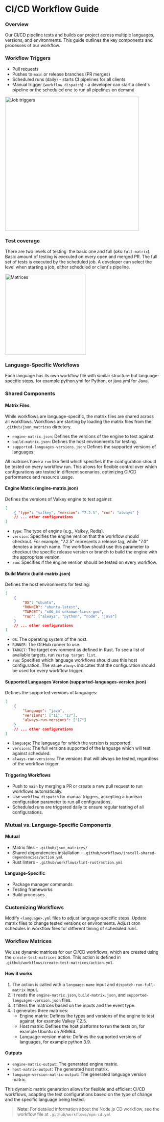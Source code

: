 # CI/CD Workflow Guide

### Overview

Our CI/CD pipeline tests and builds our project across multiple languages, versions, and environments. This guide outlines the key components and processes of our workflow.

### Workflow Triggers

-   Pull requests
-   Pushes to `main` or release branches (PR merges)
-   Scheduled runs (daily) - starts CI pipelines for all clients
-   Manual trigger (`workflow_dispatch`) - a developer can start a client's pipeline or the scheduled one to run all pipelines on demand

<img width="437" alt="Job triggers" src="https://github.com/user-attachments/assets/58bf2b76-d778-4e43-8891-5dcbf0ff9b72">

### Test coverage

There are two levels of testing: the basic one and full (_aka_ `full-matrix`).
Basic amount of testing is executed on every open and merged PR. The full set of tests is executed by the scheduled job.
A developer can select the level when starting a job, either scheduled or client's pipeline.

<img width="264" alt="Matrices" src="https://github.com/user-attachments/assets/72857f80-078c-4e11-bcc6-75beb0125a9d">

### Language-Specific Workflows

Each language has its own workflow file with similar structure but language-specific steps, for example python.yml for Python, or java.yml for Java.

### Shared Components

#### Matrix Files

While workflows are language-specific, the matrix files are shared across all workflows.
Workflows are starting by loading the matrix files from the `.github/json_matrices` directory.

-   `engine-matrix.json`: Defines the versions of the engine to test against.
-   `build-matrix.json`: Defines the host environments for testing.
-   `supported-languages-versions.json`: Defines the supported versions of languages.

All matrices have a `run` like field which specifies if the configuration should be tested on every workflow run.
This allows for flexible control over which configurations are tested in different scenarios, optimizing CI/CD performance and resource usage.

#### Engine Matrix (engine-matrix.json)

Defines the versions of Valkey engine to test against:

```json
[
    { "type": "valkey", "version": "7.2.5", "run": "always" }
    // ... other configurations
]
```

-   `type`: The type of engine (e.g., Valkey, Redis).
-   `version`: Specifies the engine version that the workflow should checkout.
    For example, "7.2.5" represents a release tag, while "7.0" denotes a branch name. The workflow should use this parameter to checkout the specific release version or branch to build the engine with the appropriate version.
-   `run`: Specifies if the engine version should be tested on every workflow.

#### Build Matrix (build-matrix.json)

Defines the host environments for testing:

```json
[
    {
        "OS": "ubuntu",
        "RUNNER": "ubuntu-latest",
        "TARGET": "x86_64-unknown-linux-gnu",
        "run": ["always", "python", "node", "java"]
    }
    // ... other configurations
]
```

-   `OS`: The operating system of the host.
-   `RUNNER`: The GitHub runner to use.
-   `TARGET`: The target environment as defined in Rust. To see a list of available targets, run `rustup target list`.
-   `run`: Specifies which language workflows should use this host configuration. The value `always` indicates that the configuration should be used for every workflow trigger.

#### Supported Languages Version (supported-languages-version.json)

Defines the supported versions of languages:

```json
[
    {
        "language": "java",
        "versions": ["11", "17"],
        "always-run-versions": ["17"]
    }
    // ... other configurations
]
```

-   `language`: The language for which the version is supported.
-   `versions`: The full versions supported of the language which will test against scheduled.
-   `always-run-versions`: The versions that will always be tested, regardless of the workflow trigger.

#### Triggering Workflows

-   Push to `main` by merging a PR or create a new pull request to run workflows automatically.
-   Use `workflow_dispatch` for manual triggers, accepting a boolean configuration parameter to run all configurations.
-   Scheduled runs are triggered daily to ensure regular testing of all configurations.

### Mutual vs. Language-Specific Components

#### Mutual

-   Matrix files - `.github/json_matrices/`
-   Shared dependencies installation - `.github/workflows/install-shared-dependencies/action.yml`
-   Rust linters - `.github/workflows/lint-rust/action.yml`

#### Language-Specific

-   Package manager commands
-   Testing frameworks
-   Build processes

### Customizing Workflows

Modify `<language>.yml` files to adjust language-specific steps.
Update matrix files to change tested versions or environments.
Adjust cron schedules in workflow files for different timing of scheduled runs.

### Workflow Matrices

We use dynamic matrices for our CI/CD workflows, which are created using the `create-test-matrices` action. This action is defined in `.github/workflows/create-test-matrices/action.yml`.

#### How it works

1. The action is called with a `language-name` input and `dispatch-run-full-matrix` input.
2. It reads the `engine-matrix.json`, `build-matrix.json`, and `supported-languages-version.json` files.
3. It filters the matrices based on the inputs and the event type.
4. It generates three matrices:
    - Engine matrix: Defines the types and versions of the engine to test against, for example Valkey 7.2.5.
    - Host matrix: Defines the host platforms to run the tests on, for example Ubuntu on ARM64.
    - Language-version matrix: Defines the supported versions of languages, for example python 3.9.

#### Outputs

-   `engine-matrix-output`: The generated engine matrix.
-   `host-matrix-output`: The generated host matrix.
-   `language-version-matrix-output`: The generated language version matrix.

This dynamic matrix generation allows for flexible and efficient CI/CD workflows, adapting the test configurations based on the type of change and the specific language being tested.

> **Note:** For detailed information about the Node.js CD workflow, see the workflow file at `.github/workflows/npm-cd.yml`
